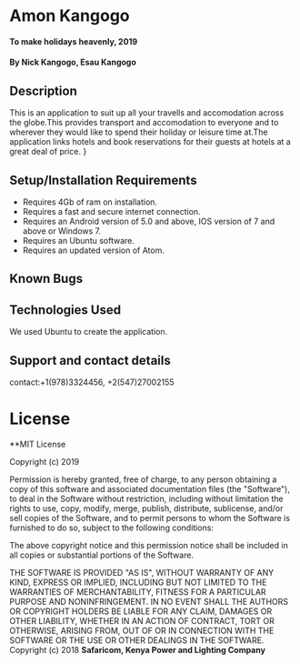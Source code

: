 # Amon Kangogo
#### To make holidays heavenly, 2019
#### By **Nick Kangogo, Esau Kangogo**
## Description
This is an application to suit up all your travells and accomodation across the globe.This provides transport and accomodation to everyone and to wherever they would like to spend their holiday or leisure time at.The application links hotels and book reservations for their guests at hotels at a great deal of price. }
## Setup/Installation Requirements
* Requires 4Gb of ram on installation.
* Requires a fast and secure internet connection.
* Requires an Android version of 5.0 and above, IOS version of 7 and above or Windows 7.
* Requires an Ubuntu software.
* Requires an updated version of Atom.
## Known Bugs
## Technologies Used
We used Ubuntu to create the application.
## Support and contact details
 contact:+1(978)3324456, +2(547)27002155
# License
**MIT License

Copyright (c) 2019 

Permission is hereby granted, free of charge, to any person obtaining a copy
of this software and associated documentation files (the "Software"), to deal
in the Software without restriction, including without limitation the rights
to use, copy, modify, merge, publish, distribute, sublicense, and/or sell
copies of the Software, and to permit persons to whom the Software is
furnished to do so, subject to the following conditions:

The above copyright notice and this permission notice shall be included in all
copies or substantial portions of the Software.

THE SOFTWARE IS PROVIDED "AS IS", WITHOUT WARRANTY OF ANY KIND, EXPRESS OR
IMPLIED, INCLUDING BUT NOT LIMITED TO THE WARRANTIES OF MERCHANTABILITY,
FITNESS FOR A PARTICULAR PURPOSE AND NONINFRINGEMENT. IN NO EVENT SHALL THE
AUTHORS OR COPYRIGHT HOLDERS BE LIABLE FOR ANY CLAIM, DAMAGES OR OTHER
LIABILITY, WHETHER IN AN ACTION OF CONTRACT, TORT OR OTHERWISE, ARISING FROM,
OUT OF OR IN CONNECTION WITH THE SOFTWARE OR THE USE OR OTHER DEALINGS IN THE
SOFTWARE.
Copyright (c) 2018 **Safaricom, Kenya Power and Lighting Company**
